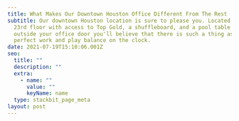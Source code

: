 ```yaml
---
title: What Makes Our Downtown Houston Office Different From The Rest
subtitle: Our downtown Houston location is sure to please you. Located on the
  23rd floor with access to Top Gold, a shuffleboard, and a pool table right
  outside your office door you'll believe that there is such a thing as the
  perfect work and play balance on the clock.
date: 2021-07-19T15:10:06.001Z
seo:
  title: ""
  description: ""
  extra:
    - name: ""
      value: ""
      keyName: name
  type: stackbit_page_meta
layout: post
---
```

